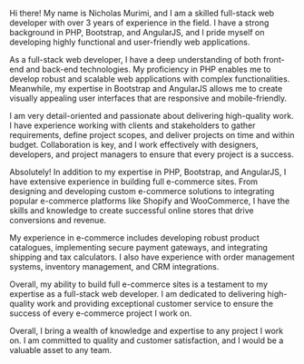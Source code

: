 Hi there! My name is Nicholas Murimi, and I am a skilled full-stack web developer with over 3 years of experience in the field. I have a strong background in PHP, Bootstrap, and AngularJS, and I pride myself on developing highly functional and user-friendly web applications.

As a full-stack web developer, I have a deep understanding of both front-end and back-end technologies. My proficiency in PHP enables me to develop robust and scalable web applications with complex functionalities. Meanwhile, my expertise in Bootstrap and AngularJS allows me to create visually appealing user interfaces that are responsive and mobile-friendly.

I am very detail-oriented and passionate about delivering high-quality work. I have experience working with clients and stakeholders to gather requirements, define project scopes, and deliver projects on time and within budget. Collaboration is key, and I work effectively with designers, developers, and project managers to ensure that every project is a success.

Absolutely! In addition to my expertise in PHP, Bootstrap, and AngularJS, I have extensive experience in building full e-commerce sites. From designing and developing custom e-commerce solutions to integrating popular e-commerce platforms like Shopify and WooCommerce, I have the skills and knowledge to create successful online stores that drive conversions and revenue.

My experience in e-commerce includes developing robust product catalogues, implementing secure payment gateways, and integrating shipping and tax calculators. I also have experience with order management systems, inventory management, and CRM integrations.

Overall, my ability to build full e-commerce sites is a testament to my expertise as a full-stack web developer. I am dedicated to delivering high-quality work and providing exceptional customer service to ensure the success of every e-commerce project I work on.

Overall, I bring a wealth of knowledge and expertise to any project I work on. I am committed to quality and customer satisfaction, and I would be a valuable asset to any team.
